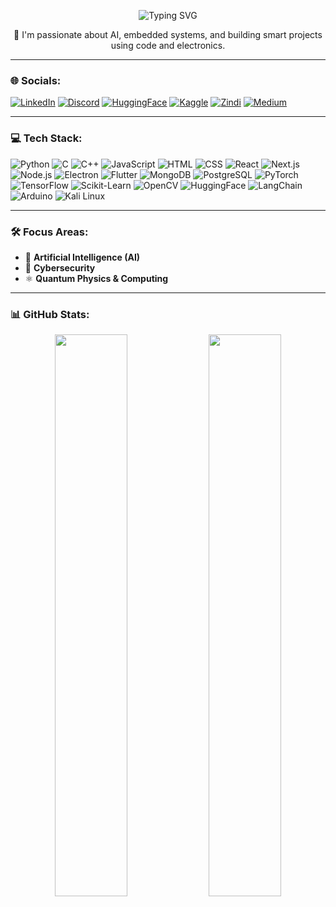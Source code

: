 <p align="center">
  <img src="https://readme-typing-svg.demolab.com?font=Fira+Code&size=24&duration=3000&pause=1000&color=00FFFF&center=true&vCenter=true&width=600&lines=Hi+%F0%9F%91%8B%2C+I'm+Serhat+%C3%87arpaz;Full+Stack+AI+Developer;Entrepreneur" alt="Typing SVG" />
</p>

<p align="center">
🚀 I'm passionate about AI, embedded systems, and building smart projects using code and electronics.
</p>

---

### 🌐 Socials:

[![LinkedIn](https://img.shields.io/badge/LinkedIn-blue?style=for-the-badge&logo=linkedin&logoColor=white)](https://www.linkedin.com/in/serhat-%C3%A7arpaz-2a55a5369/)
[![Discord](https://img.shields.io/badge/Discord-5865F2?style=for-the-badge&logo=discord&logoColor=white)](https://discordapp.com/users/senin-idin)
[![HuggingFace](https://img.shields.io/badge/HuggingFace-FF6F00?style=for-the-badge&logo=huggingface&logoColor=white)](https://huggingface.co/serhatcarpaz)
[![Kaggle](https://img.shields.io/badge/Kaggle-20BEFF?style=for-the-badge&logo=kaggle&logoColor=white)](https://www.kaggle.com/serhatcarpaz)
[![Zindi](https://img.shields.io/badge/Zindi-EA6B26?style=for-the-badge&logo=data:image/svg+xml;base64,PHN2ZyBmaWxsPSIjRUE2QjI2IiB3aWR0aD0iMjAiIGhlaWdodD0iMjAiIHZpZXdCb3g9IjAgMCAzMDAgMzAwIiB4bWxucz0iaHR0cDovL3d3dy53My5vcmcvMjAwMC9zdmciPjxwYXRoIGQ9Ik0yNTAsNzBMMTUwLDcwTDc1LDE1MEw1MCwxNzVMMTUsMjUwTDEwMCwyNTBMMTUwLDE5MEwyMDAsMjUwTDI4NSwyNTBMOTAsNzVMMjUwLDcwWiIvPjwvc3ZnPg==&logoColor=white)](https://zindi.africa/users/serhatcarpaz)
[![Medium](https://img.shields.io/badge/Medium-000000?style=for-the-badge&logo=medium&logoColor=white)](https://medium.com/@serhatcarpaz)

---

### 💻 Tech Stack:

![Python](https://img.shields.io/badge/Python-3776AB?style=for-the-badge&logo=python&logoColor=white)
![C](https://img.shields.io/badge/C-00599C?style=for-the-badge&logo=c&logoColor=white)
![C++](https://img.shields.io/badge/C++-00599C?style=for-the-badge&logo=cplusplus&logoColor=white)
![JavaScript](https://img.shields.io/badge/JavaScript-F7DF1E?style=for-the-badge&logo=javascript&logoColor=black)
![HTML](https://img.shields.io/badge/HTML-E34F26?style=for-the-badge&logo=html5&logoColor=white)
![CSS](https://img.shields.io/badge/CSS-1572B6?style=for-the-badge&logo=css3&logoColor=white)
![React](https://img.shields.io/badge/React-20232A?style=for-the-badge&logo=react&logoColor=61DAFB)
![Next.js](https://img.shields.io/badge/Next.js-000000?style=for-the-badge&logo=next.js&logoColor=white)
![Node.js](https://img.shields.io/badge/Node.js-339933?style=for-the-badge&logo=node.js&logoColor=white)
![Electron](https://img.shields.io/badge/Electron-47848F?style=for-the-badge&logo=electron&logoColor=white)
![Flutter](https://img.shields.io/badge/Flutter-02569B?style=for-the-badge&logo=flutter&logoColor=white)
![MongoDB](https://img.shields.io/badge/MongoDB-47A248?style=for-the-badge&logo=mongodb&logoColor=white)
![PostgreSQL](https://img.shields.io/badge/PostgreSQL-336791?style=for-the-badge&logo=postgresql&logoColor=white)
![PyTorch](https://img.shields.io/badge/PyTorch-EE4C2C?style=for-the-badge&logo=pytorch&logoColor=white)
![TensorFlow](https://img.shields.io/badge/TensorFlow-FF6F00?style=for-the-badge&logo=tensorflow&logoColor=white)
![Scikit-Learn](https://img.shields.io/badge/Scikit--Learn-F7931E?style=for-the-badge&logo=scikit-learn&logoColor=white)
![OpenCV](https://img.shields.io/badge/OpenCV-5C3EE8?style=for-the-badge&logo=opencv&logoColor=white)
![HuggingFace](https://img.shields.io/badge/HuggingFace-FFD21F?style=for-the-badge&logo=huggingface&logoColor=black)
![LangChain](https://img.shields.io/badge/LangChain-000000?style=for-the-badge&logo=chainlink&logoColor=white)
![Arduino](https://img.shields.io/badge/Arduino-00979D?style=for-the-badge&logo=arduino&logoColor=white)
![Kali Linux](https://img.shields.io/badge/Kali_Linux-557C94?style=for-the-badge&logo=kalilinux&logoColor=white)

---

### 🛠 Focus Areas:

- 🧠 **Artificial Intelligence (AI)**  
- 🔐 **Cybersecurity**  
- ⚛️ **Quantum Physics & Computing**  

---

### 📊 GitHub Stats:

<div align="center">
  <img src="https://github-readme-stats.vercel.app/api?username=serhat-carpaz&show_icons=true&theme=tokyonight" width="48%"/>
  <img src="https://github-readme-streak-stats.herokuapp.com/?user=serhat-carpaz&theme=tokyonight" width="48%"/>
</div>
